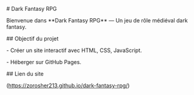 \# Dark Fantasy RPG



Bienvenue dans \*\*Dark Fantasy RPG\*\* — Un jeu de rôle médiéval dark fantasy.



\## Objectif du projet

\- Créer un site interactif avec HTML, CSS, JavaScript.

\- Héberger sur GitHub Pages.



\## Lien du site

(https://zorosher213.github.io/dark-fantasy-rpg/)



